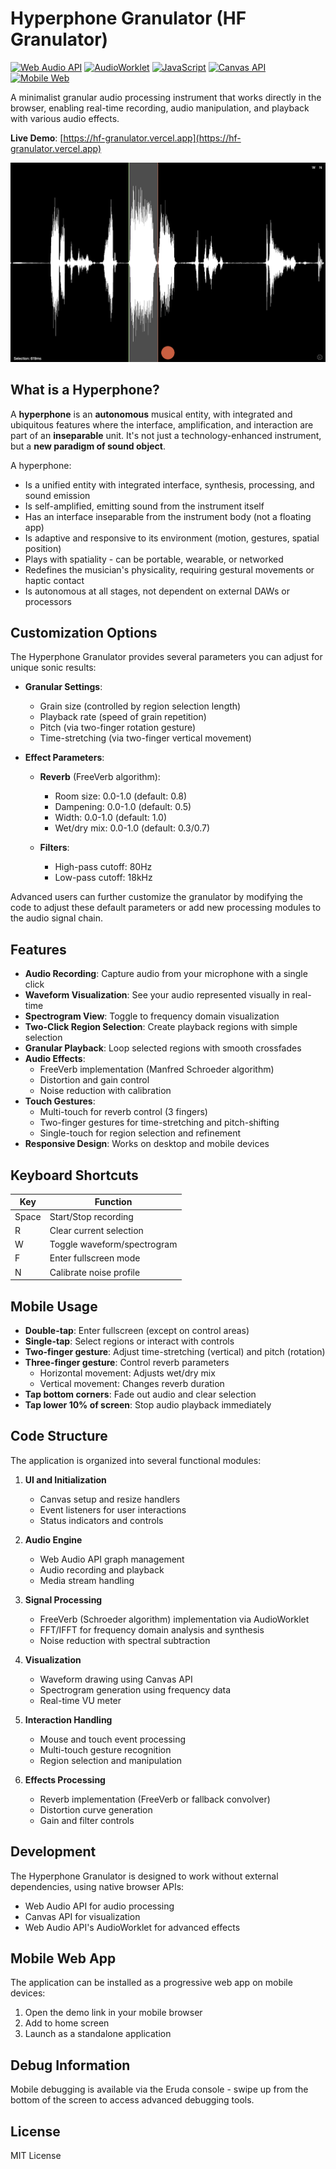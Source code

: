 # Hyperphone Granulator (HF Granulator)

[![Web Audio API](https://img.shields.io/badge/Web%20Audio%20API-2023-blue.svg)](https://developer.mozilla.org/en-US/docs/Web/API/Web_Audio_API)
[![AudioWorklet](https://img.shields.io/badge/AudioWorklet-Enabled-green.svg)](https://developer.mozilla.org/en-US/docs/Web/API/AudioWorklet)
[![JavaScript](https://img.shields.io/badge/JavaScript-ES6%2B-yellow.svg)](https://developer.mozilla.org/en-US/docs/Web/JavaScript)
[![Canvas API](https://img.shields.io/badge/Canvas%20API-2D-orange.svg)](https://developer.mozilla.org/en-US/docs/Web/API/Canvas_API)
[![Mobile Web](https://img.shields.io/badge/Mobile%20Web-PWA-purple.svg)](https://developer.mozilla.org/en-US/docs/Web/Progressive_web_apps)

A minimalist granular audio processing instrument that works directly in the browser, enabling real-time recording, audio manipulation, and playback with various audio effects.

**Live Demo**: [https://hf-granulator.vercel.app](https://hf-granulator.vercel.app)

![Hyperphone Granulator Interface](screenshot.png)

## What is a Hyperphone?

A **hyperphone** is an **autonomous** musical entity, with integrated and ubiquitous features where the interface, amplification, and interaction are part of an **inseparable** unit. It's not just a technology-enhanced instrument, but a **new paradigm of sound object**.

A hyperphone:
- Is a unified entity with integrated interface, synthesis, processing, and sound emission
- Is self-amplified, emitting sound from the instrument itself
- Has an interface inseparable from the instrument body (not a floating app)
- Is adaptive and responsive to its environment (motion, gestures, spatial position)
- Plays with spatiality - can be portable, wearable, or networked
- Redefines the musician's physicality, requiring gestural movements or haptic contact
- Is autonomous at all stages, not dependent on external DAWs or processors

## Customization Options

The Hyperphone Granulator provides several parameters you can adjust for unique sonic results:

- **Granular Settings**: 
  - Grain size (controlled by region selection length)
  - Playback rate (speed of grain repetition)
  - Pitch (via two-finger rotation gesture)
  - Time-stretching (via two-finger vertical movement)

- **Effect Parameters**:
  - **Reverb** (FreeVerb algorithm):
    - Room size: 0.0-1.0 (default: 0.8)
    - Dampening: 0.0-1.0 (default: 0.5)
    - Width: 0.0-1.0 (default: 1.0)
    - Wet/dry mix: 0.0-1.0 (default: 0.3/0.7)
  
  - **Filters**:
    - High-pass cutoff: 80Hz
    - Low-pass cutoff: 18kHz

Advanced users can further customize the granulator by modifying the code to adjust these default parameters or add new processing modules to the audio signal chain.

## Features

- **Audio Recording**: Capture audio from your microphone with a single click
- **Waveform Visualization**: See your audio represented visually in real-time
- **Spectrogram View**: Toggle to frequency domain visualization 
- **Two-Click Region Selection**: Create playback regions with simple selection
- **Granular Playback**: Loop selected regions with smooth crossfades
- **Audio Effects**:
  - FreeVerb implementation (Manfred Schroeder algorithm)
  - Distortion and gain control
  - Noise reduction with calibration
- **Touch Gestures**:
  - Multi-touch for reverb control (3 fingers)
  - Two-finger gestures for time-stretching and pitch-shifting
  - Single-touch for region selection and refinement
- **Responsive Design**: Works on desktop and mobile devices

## Keyboard Shortcuts

| Key       | Function                    |
|-----------|----------------------------|
| Space     | Start/Stop recording       |
| R         | Clear current selection    |
| W         | Toggle waveform/spectrogram|
| F         | Enter fullscreen mode      |
| N         | Calibrate noise profile    |

## Mobile Usage

- **Double-tap**: Enter fullscreen (except on control areas)
- **Single-tap**: Select regions or interact with controls
- **Two-finger gesture**: Adjust time-stretching (vertical) and pitch (rotation)
- **Three-finger gesture**: Control reverb parameters
  - Horizontal movement: Adjusts wet/dry mix
  - Vertical movement: Changes reverb duration
- **Tap bottom corners**: Fade out audio and clear selection
- **Tap lower 10% of screen**: Stop audio playback immediately

## Code Structure

The application is organized into several functional modules:

1. **UI and Initialization**
   - Canvas setup and resize handlers
   - Event listeners for user interactions
   - Status indicators and controls

2. **Audio Engine**
   - Web Audio API graph management
   - Audio recording and playback
   - Media stream handling

3. **Signal Processing**
   - FreeVerb (Schroeder algorithm) implementation via AudioWorklet
   - FFT/IFFT for frequency domain analysis and synthesis
   - Noise reduction with spectral subtraction

4. **Visualization**
   - Waveform drawing using Canvas API
   - Spectrogram generation using frequency data
   - Real-time VU meter

5. **Interaction Handling**
   - Mouse and touch event processing
   - Multi-touch gesture recognition
   - Region selection and manipulation

6. **Effects Processing**
   - Reverb implementation (FreeVerb or fallback convolver)
   - Distortion curve generation
   - Gain and filter controls

## Development

The Hyperphone Granulator is designed to work without external dependencies, using native browser APIs:

- Web Audio API for audio processing
- Canvas API for visualization
- Web Audio API's AudioWorklet for advanced effects

## Mobile Web App

The application can be installed as a progressive web app on mobile devices:
1. Open the demo link in your mobile browser
2. Add to home screen
3. Launch as a standalone application

## Debug Information

Mobile debugging is available via the Eruda console - swipe up from the bottom of the screen to access advanced debugging tools.

## License

MIT License 